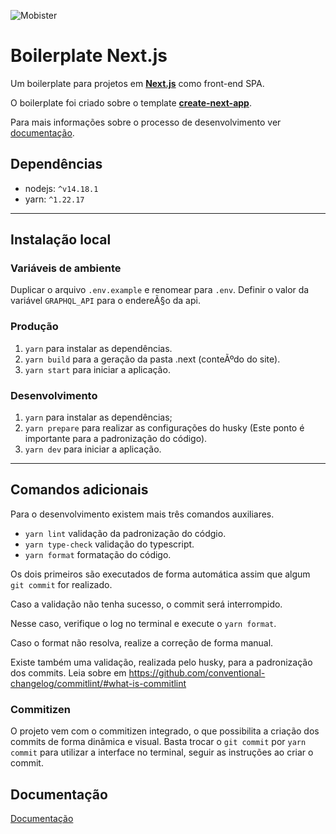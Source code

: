 ![Mobister](https://www.mobister.com.br/app/themes/mob/dist/images/logo-mobister.svg)

# Boilerplate Next.js

Um boilerplate para projetos em [**Next.js**](https://nextjs.org/) como front-end SPA.

O boilerplate foi criado sobre o template [**create-next-app**](https://github.com/vercel/next.js/tree/canary/packages/create-next-app).

Para mais informações sobre o processo de desenvolvimento ver [documentação](#documentação).

## Dependências

- nodejs: `^v14.18.1`
- yarn: `^1.22.17`

---

## Instalação local

### Variáveis de ambiente

Duplicar o arquivo `.env.example` e renomear para `.env`.
Definir o valor da variável `GRAPHQL_API` para o endereÃ§o da api.

### Produção

1. `yarn` para instalar as dependências.
2. `yarn build` para a geração da pasta .next (conteÃºdo do site).
3. `yarn start` para iniciar a aplicação.

### Desenvolvimento

1. `yarn` para instalar as dependências;
2. `yarn prepare` para realizar as configurações do husky (Este ponto é importante para a padronização do código).
3. `yarn dev` para iniciar a aplicação.

---

## Comandos adicionais

Para o desenvolvimento existem mais três comandos auxiliares.

- `yarn lint` validação da padronização do códgio.
- `yarn type-check` validação do typescript.
- `yarn format` formatação do código.

Os dois primeiros são executados de forma automática assim que algum `git commit` for realizado.

Caso a validação não tenha sucesso, o commit será interrompido.

Nesse caso, verifique o log no terminal e execute o `yarn format`.

Caso o format não resolva, realize a correção de forma manual.

Existe também uma validação, realizada pelo husky, para a padronização dos commits.
Leia sobre em https://github.com/conventional-changelog/commitlint/#what-is-commitlint

### Commitizen

O projeto vem com o commitizen integrado, o que possibilita a criação dos commits de forma dinâmica e visual. Basta trocar o `git commit` por `yarn commit` para utilizar a interface no terminal, seguir as instruções ao criar o commit.

## Documentação

[Documentação](https://docs.google.com/document/d/1Ejphhb4UaRdBaUlte2Vvhw4YAuBtywQFvXNItSyauAE)
